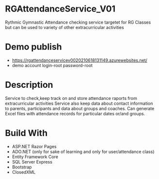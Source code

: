 # RGAttendanceService_V01

Rythmic Gymnastic Attendance checking service targetet for RG Classes but can be used to variety of other extracurricular activities

# Demo publish
- https://rgattendanceservicev0020210618131149.azurewebsites.net/
- demo account login-root password-root

# Description
Service to check,keep track on and store attendance raports from extracurricular activities 
Service also keep data about contact information to parents, participants and data about groups and coaches. Can generate Excel files with attendance records for particular dates or/and groups.

# Build With
* ASP.NET Razor Pages
* ADO.NET (only for sake of learning and only for user/attendance class) 
* Entity Framework Core
* SQL Server Express
* Bootstrap
* ClosedXML


